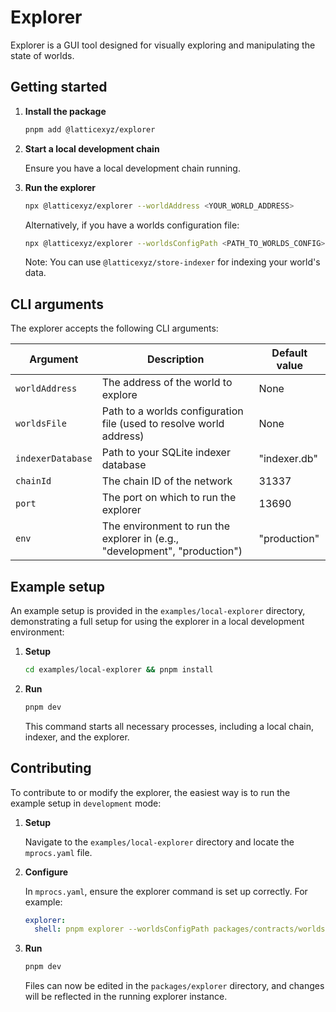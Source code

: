# Explorer

Explorer is a GUI tool designed for visually exploring and manipulating the state of worlds.

## Getting started

1. **Install the package**

   ```sh
   pnpm add @latticexyz/explorer
   ```

2. **Start a local development chain**

   Ensure you have a local development chain running.

3. **Run the explorer**

   ```sh
   npx @latticexyz/explorer --worldAddress <YOUR_WORLD_ADDRESS>
   ```

   Alternatively, if you have a worlds configuration file:

   ```sh
   npx @latticexyz/explorer --worldsConfigPath <PATH_TO_WORLDS_CONFIG>
   ```

   Note: You can use `@latticexyz/store-indexer` for indexing your world's data.

## CLI arguments

The explorer accepts the following CLI arguments:

| Argument          | Description                                                                | Default value |
| ----------------- | -------------------------------------------------------------------------- | ------------- |
| `worldAddress`    | The address of the world to explore                                        | None          |
| `worldsFile`      | Path to a worlds configuration file (used to resolve world address)        | None          |
| `indexerDatabase` | Path to your SQLite indexer database                                       | "indexer.db"  |
| `chainId`         | The chain ID of the network                                                | 31337         |
| `port`            | The port on which to run the explorer                                      | 13690         |
| `env`             | The environment to run the explorer in (e.g., "development", "production") | "production"  |

## Example setup

An example setup is provided in the `examples/local-explorer` directory, demonstrating a full setup for using the explorer in a local development environment:

1. **Setup**

   ```sh
   cd examples/local-explorer && pnpm install
   ```

2. **Run**

   ```sh
   pnpm dev
   ```

   This command starts all necessary processes, including a local chain, indexer, and the explorer.

## Contributing

To contribute to or modify the explorer, the easiest way is to run the example setup in `development` mode:

1. **Setup**

   Navigate to the `examples/local-explorer` directory and locate the `mprocs.yaml` file.

2. **Configure**

   In `mprocs.yaml`, ensure the explorer command is set up correctly. For example:

   ```yaml
   explorer:
     shell: pnpm explorer --worldsConfigPath packages/contracts/worlds.json --env development
   ```

3. **Run**

   ```sh
   pnpm dev
   ```

   Files can now be edited in the `packages/explorer` directory, and changes will be reflected in the running explorer instance.
